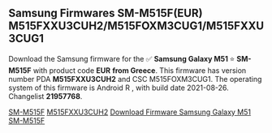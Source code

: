 <h2>Samsung Firmwares SM-M515F(EUR) M515FXXU3CUH2/M515FOXM3CUG1/M515FXXU3CUG1</h2>
Download the Samsung firmware for the ✅ <strong>Samsung Galaxy M51 </strong> ⭐ <strong>SM-M515F</strong> with product code <strong>EUR</strong> <strong> from Greece</strong>. This firmware has version number PDA <strong>M515FXXU3CUH2</strong> and CSC M515FOXM3CUG1. The operating system of this firmware is Android R , with build date 2021-08-26. Changelist <strong>21957768</strong>.


[SM-M515F](https://samfirm.shop/samsung/model/SM-M515F)
[M515FXXU3CUH2](https://samfirm.shop/samsung/pda/M515FXXU3CUH2)
[Download Firmware Samsung Galaxy M51 SM-M515F](https://samfirm.shop/samsung/firmware/453207)
